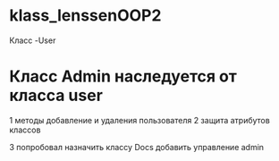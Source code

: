# klass_lenssenOOP2
 Класс -User
 #  Класс Admin наследуется от класса user
1 методы добавление и удаления пользователя
2 защита атрибутов классов

3 попробовал назначить классу Docs добавить управление admin
 
